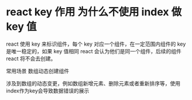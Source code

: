 # react key 作用  为什么不使用 index 做 key 值



react 使用 key 来标识组件，每个 key 对应一个组件，在一定范围内组件的 key 是唯一稳定的，如果 key 值相同 react 会认为他们是同一个组件，后续的组件 react 将不会去创建。

常用场景 数组动态创建组件

涉及到数组的动态变更，例如数组新增元素、删除元素或者重新排序等，使用index作为key会导致数据错误的展示



